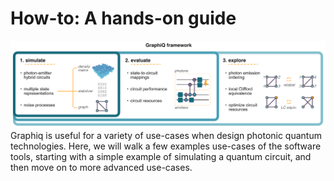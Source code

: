 # How-to: A hands-on guide

![GraphiQ framework](img/fig1.png)
Graphiq is useful for a variety of use-cases when design photonic quantum technologies.
Here, we will walk a few examples use-cases of the software tools, starting with a simple example of simulating a
quantum circuit, and then move on to more advanced use-cases.
